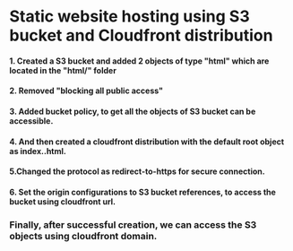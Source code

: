 # Static website hosting using S3 bucket and Cloudfront distribution

#### 1. Created a S3 bucket and added 2 objects of type "html" which are located in the "html/" folder
#### 2. Removed "blocking all public access"
#### 3. Added bucket policy, to get all the objects of S3 bucket can be accessible.
#### 4. And then created a cloudfront distribution with the default root object as index..html.
#### 5.Changed the protocol as redirect-to-https for secure connection. 
#### 6. Set the origin configurations to S3 bucket references, to access the bucket using cloudfront url.
### Finally, after successful creation, we can access the S3 objects using cloudfront domain.

